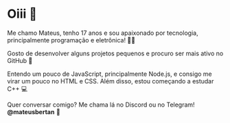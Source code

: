 # Oiii 👋
Me chamo Mateus, tenho 17 anos e sou apaixonado por tecnologia, principalmente programação e eletrônica! 🧑‍💻

Gosto de desenvolver alguns projetos pequenos e procuro ser mais ativo no GitHub 💖

Entendo um pouco de JavaScript, principalmente Node.js, e consigo me virar um pouco no HTML e CSS. Além disso, estou começando a estudar C++ 💻

Quer conversar comigo? Me chama lá no Discord ou no Telegram! **@mateusbertan** 💬
